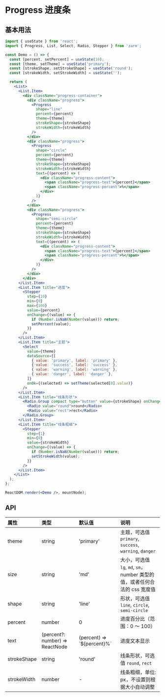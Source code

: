 # Progress 进度条

## 基本用法

```jsx
import { useState } from 'react';
import { Progress, List, Select, Radio, Stepper } from 'zarm';

const Demo = () => {
  const [percent, setPercent] = useState(10);
  const [theme, setTheme] = useState('primary');
  const [strokeShape, setStrokeShape] = useState('round');
  const [strokeWidth, setStrokeWidth] = useState('');

  return (
    <List>
      <List.Item>
        <div className="progress-container">
          <div className="progress">
            <Progress
              shape="line"
              percent={percent}
              theme={theme}
              strokeShape={strokeShape}
              strokeWidth={strokeWidth}
            />
          </div>
          <div className="progress">
            <Progress
              shape="circle"
              percent={percent}
              theme={theme}
              strokeShape={strokeShape}
              strokeWidth={strokeWidth}
              text={(percent) => (
                <div className="progress-content">
                  <span className="progress-text">{percent}</span>
                  <span className="progress-percent">%</span>
                </div>
              )}
            />
          </div>
          <div className="progress">
            <Progress
              shape="semi-circle"
              percent={percent}
              theme={theme}
              strokeShape={strokeShape}
              strokeWidth={strokeWidth}
              text={(percent) => (
                <div className="progress-content">
                  <span className="progress-text">{percent}</span>
                  <span className="progress-percent">%</span>
                </div>
              )}
            />
          </div>
        </div>
      </List.Item>
      <List.Item title="进度">
        <Stepper
          step={10}
          min={0}
          max={100}
          value={percent}
          onChange={(value) => {
            if (Number.isNaN(Number(value))) return;
            setPercent(value);
          }}
        />
      </List.Item>
      <List.Item title="主题">
        <Select
          value={theme}
          dataSource={[
            { value: 'primary', label: 'primary' },
            { value: 'success', label: 'success' },
            { value: 'warning', label: 'warning' },
            { value: 'danger', label: 'danger' },
          ]}
          onOk={(selected) => setTheme(selected[0].value)}
        />
      </List.Item>
      <List.Item title="线条形状">
        <Radio.Group compact type="button" value={strokeShape} onChange={setStrokeShape}>
          <Radio value="round">round</Radio>
          <Radio value="rect">rect</Radio>
        </Radio.Group>
      </List.Item>
      <List.Item title="线条粗细">
        <Stepper
          step={1}
          min={0}
          value={strokeWidth}
          onChange={(value) => {
            if (Number.isNaN(Number(value))) return;
            setStrokeWidth(value);
          }}
        />
      </List.Item>
    </List>
  );
};

ReactDOM.render(<Demo />, mountNode);
```

## API

| 属性        | 类型                            | 默认值                       | 说明                                                                      |
| :---------- | :------------------------------ | :--------------------------- | :------------------------------------------------------------------------ |
| theme       | string                          | 'primary'                    | 主题，可选值 `primary`, `success`, `warning`, `danger`                    |
| size        | string                          | 'md'                         | 大小，可选值 `lg`, `md`, `sm`，number 类型的值，或者任何合法的 css 宽度值 |
| shape       | string                          | 'line'                       | 形状，可选值 `line`, `circle`, `semi-circle`                              |
| percent     | number                          | 0                            | 进度百分比（范围：0 ～ 100）                                              |
| text        | (percent?: number) => ReactNode | (percent) => \`${percent}%\` | 进度文本显示                                                              |
| strokeShape | string                          | 'round'                      | 线条形状，可选值 `round`, `rect`                                          |
| strokeWidth | number                          | -                            | 线条粗细，单位: px，不设置则根据大小自动调整                              |
